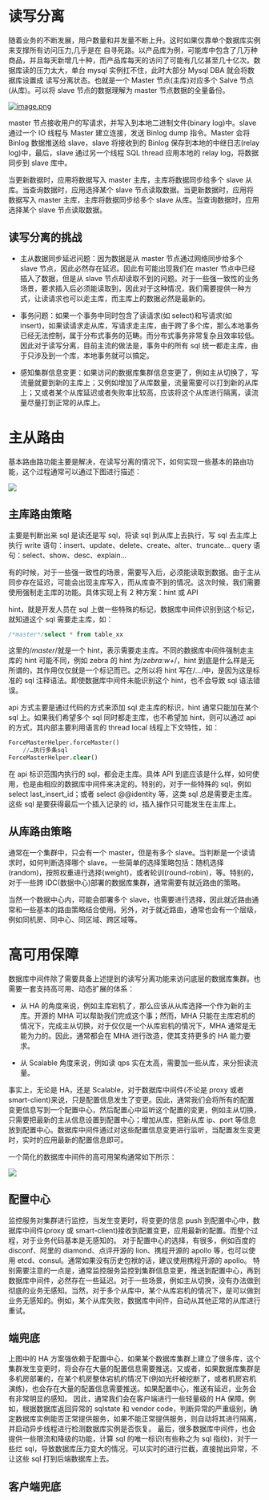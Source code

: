 # 读写分离

随着业务的不断发展，用户数量和并发量不断上升。这时如果仅靠单个数据库实例来支撑所有访问压力,几乎是在 自寻死路。以产品库为例，可能库中包含了几万种商品，并且每天新增几十种，而产品库每天的访问了可能有几亿甚至几十亿次。数据库读的压力太大，单台 mysql 实例扛不住，此时大部分 Mysql DBA 就会将数据库设置成 读写分离状态。也就是一个 Master 节点(主库)对应多个 Salve 节点(从库)。可以将 slave 节点的数据理解为 master 节点数据的全量备份。

[![image.png](https://i.postimg.cc/s2r3hTG2/image.png)](https://postimg.cc/ZWwkkFck)

master 节点接收用户的写请求，并写入到本地二进制文件(binary log)中。slave 通过一个 IO 线程与 Master 建立连接，发送 Binlog dump 指令。Master 会将 Binlog 数据推送给 slave，slave 将接收到的 Binlog 保存到本地的中继日志(relay log)中，最后，slave 通过另一个线程 SQL thread 应用本地的 relay log，将数据同步到 slave 库中。

当更新数据时，应用将数据写入 master 主库，主库将数据同步给多个 slave 从库。当查询数据时，应用选择某个 slave 节点读取数据。当更新数据时，应用将数据写入 master 主库，主库将数据同步给多个 slave 从库。当查询数据时，应用选择某个 slave 节点读取数据。

## 读写分离的挑战

- 主从数据同步延迟问题：因为数据是从 master 节点通过网络同步给多个 slave 节点，因此必然存在延迟。因此有可能出现我们在 master 节点中已经插入了数据，但是从 slave 节点却读取不到的问题。对于一些强一致性的业务场景，要求插入后必须能读取到，因此对于这种情况，我们需要提供一种方式，让读请求也可以走主库，而主库上的数据必然是最新的。

- 事务问题：如果一个事务中同时包含了读请求(如 select)和写请求(如 insert)，如果读请求走从库，写请求走主库，由于跨了多个库，那么本地事务已经无法控制，属于分布式事务的范畴。而分布式事务非常复杂且效率较低。因此对于读写分离，目前主流的做法是，事务中的所有 sql 统一都走主库，由于只涉及到一个库，本地事务就可以搞定。

- 感知集群信息变更：如果访问的数据库集群信息变更了，例如主从切换了，写流量就要到新的主库上；又例如增加了从库数量，流量需要可以打到新的从库上；又或者某个从库延迟或者失败率比较高，应该将这个从库进行隔离，读流量尽量打到正常的从库上。

# 主从路由

基本路由路功能主要是解决，在读写分离的情况下，如何实现一些基本的路由功能，这个过程通常可以通过下图进行描述：

![](https://tva1.sinaimg.cn/large/007rAy9hgy1g2h8zxrsmfj30u00e4gna.jpg)

## 主库路由策略

主要是判断出来 sql 是读还是写 sql，将读 sql 到从库上去执行，写 sql 去主库上执行
write 语句：insert、update、delete、create、alter、truncate…
query 语句：select、show、desc、explain…

有的时候，对于一些强一致性的场景，需要写入后，必须能读取到数据。由于主从同步存在延迟，可能会出现主库写入，而从库查不到的情况。这次时候，我们需要使用强制走主库的功能。具体实现上有 2 种方案：hint 或 API

hint，就是开发人员在 sql 上做一些特殊的标记，数据库中间件识别到这个标记，就知道这个 sql 需要走主库，如：

```sql
/*master*/select * from table_xx
```

这里的/_master_/就是一个 hint，表示需要走主库。不同的数据库中间件强制走主库的 hint 可能不同，例如 zebra 的 hint 为/_zebra:w+_/，hint 到底是什么样是无所谓的，其作用仅仅就是一个标记而已。之所以将 hint 写在/_…_/中，是因为这是标准的 sql 注释语法。即使数据库中间件未能识别这个 hint，也不会导致 sql 语法错误。

api 方式主要是通过代码的方式来添加 sql 走主库的标识，hint 通常只能加在某个 sql 上。如果我们希望多个 sql 同时都走主库，也不希望加 hint，则可以通过 api 的方式，其内部主要利用语言的 thread local 线程上下文特性，如：

```sql
ForceMasterHelper.forceMaster()
    //…执行多条sql
ForceMasterHelper.clear()
```

在 api 标识范围内执行的 sql，都会走主库。具体 API 到底应该是什么样，如何使用，也是由相应的数据库中间件来决定的。特别的，对于一些特殊的 sql，例如 select last_insert_id；或者 select @@identity 等，这类 sql 总是需要走主库。这些 sql 是要获得最后一个插入记录的 id，插入操作只可能发生在主库上。

## 从库路由策略

通常在一个集群中，只会有一个 master，但是有多个 slave。当判断是一个读请求时，如何判断选择哪个 slave。一些简单的选择策略包括：随机选择(random)，按照权重进行选择(weight)，或者轮训(round-robin)，等。特别的，对于一些跨 IDC(数据中心)部署的数据库集群，通常需要有就近路由的策略。

当然一个数据中心内，可能会部署多个 slave，也需要进行选择，因此就近路由通常和一些基本的路由策略结合使用。另外，对于就近路由，通常也会有一个层级，例如同机房、同中心、同区域、跨区域等。

# 高可用保障

数据库中间件除了需要具备上述提到的读写分离功能来访问底层的数据库集群。也需要一套支持高可用、动态扩展的体系：

- 从 HA 的角度来说，例如主库宕机了，那么应该从从库选择一个作为新的主库。开源的 MHA 可以帮助我们完成这个事；然而，MHA 只能在主库宕机的情况下，完成主从切换，对于仅仅是一个从库宕机的情况下，MHA 通常是无能为力的。因此，通常都会在 MHA 进行改造，使其支持更多的 HA 能力要求。

- 从 Scalable 角度来说，例如读 qps 实在太高，需要加一些从库，来分担读流量。

事实上，无论是 HA，还是 Scalable，对于数据库中间件(不论是 proxy 或者 smart-client)来说，只是配置信息发生了变更。因此，通常我们会将所有的配置变更信息写到一个配置中心，然后配置心中监听这个配置的变更，例如主从切换，只需要把最新的主从信息设置到配置中心；增加从库，把新从库 ip、port 等信息放到配置中心。数据库中间件通过对这些配置信息变更进行监听，当配置发生变更时，实时的应用最新的配置信息即可。

一个简化的数据库中间件的高可用架构通常如下所示：

![](https://tva1.sinaimg.cn/large/007rAy9hgy1g2h8zxrsmfj30u00e4gna.jpg)

## 配置中心

监控服务对集群进行监控，当发生变更时，将变更的信息 push 到配置中心中，数据库中间件(proxy 或 smart-client)接收到配置变更，应用最新的配置。而整个过程，对于业务代码基本是无感知的。
对于配置中心的选择，有很多，例如百度的 disconf、阿里的 diamond、点评开源的 lion、携程开源的 apollo 等，也可以使用 etcd、consul。通常如果没有历史包袱的话，建议使用携程开源的 apollo。
特别需要注意的一点是，通常监控服务监控到集群信息变更，推送到配置中心，再到数据库中间件，必然存在一些延迟。对于一些场景，例如主从切换，没有办法做到彻底的业务无感知。当然，对于多个从库中，某个从库宕机的情况下，是可以做到业务无感知的。例如，某个从库失败，数据库中间件，自动从其他正常的从库进行重试。

## 端兜底

上图中的 HA 方案强依赖于配置中心，如果某个数据库集群上建立了很多库，这个集群发生变更时，将会存在大量的配置信息需要推送。又或者，如果数据库集群是多机房部署的，在某个机房整体宕机的情况下(例如光纤被挖断了，或者机房宕机演练)，也会存在大量的配置信息需要推送。如果配置中心，推送有延迟，业务会有非常明显的感知。
因此，通常我们会在客户端进行一些轻量级的 HA 保障。例如，根据数据库返回异常的 sqlstate 和 vendor code，判断异常的严重级别，确定数据库实例能否正常提供服务，如果不能正常提供服务，则自动将其进行隔离，并启动异步线程进行检测数据库实例是否恢复。
最后，很多数据库中间件，也会提供一些限流和降级的功能，计算 sql 的唯一标识(有些称之为 sql 指纹)，对于一些烂 sql，导致数据库压力变大的情况，可以实时的进行拦截，直接抛出异常，不让这些 sql 打到后端数据库上去。

## 客户端兜底
